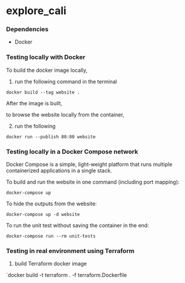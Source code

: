 # explore_cali

### Dependencies
- Docker


### Testing locally with Docker

To build the docker image locally, 

1. run the following command in the terminal

`docker build --tag website .`


After the image is built, 

to browse the website locally from the container, 

2. run the following

`docker run --publish 80:80 website`

### Testing locally in a Docker Compose network

Docker Compose is a simple, light-weight platform that runs multiple containerized applications in a single stack.

To build and run the website in one command (including port mapping):

`docker-compose up`

To hide the outputs from the website:

`docker-compose up -d website`

To run the unit test without saving the container in the end:

`docker-compose run --rm unit-tests`

### Testing in real environment using Terraform

1. build Terraform docker image

`docker build -t terraform . -f terraform.Dockerfile

